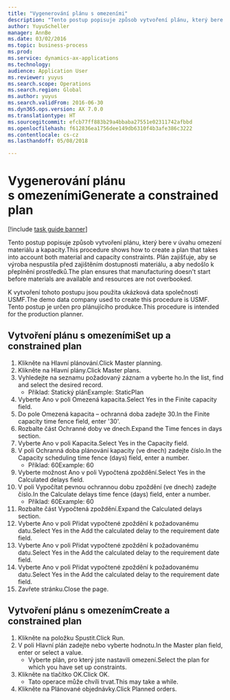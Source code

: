 ```yaml
--- 
title: "Vygenerování plánu s omezeními"
description: "Tento postup popisuje způsob vytvoření plánu, který bere v úvahu omezení materiálu a kapacity."
author: YuyuScheller
manager: AnnBe
ms.date: 03/02/2016
ms.topic: business-process
ms.prod: 
ms.service: dynamics-ax-applications
ms.technology: 
audience: Application User
ms.reviewer: yuyus
ms.search.scope: Operations
ms.search.region: Global
ms.author: yuyus
ms.search.validFrom: 2016-06-30
ms.dyn365.ops.version: AX 7.0.0
ms.translationtype: HT
ms.sourcegitcommit: efcb77ff883b29a4bbaba27551e02311742afbbd
ms.openlocfilehash: f612836ea1756dee149db6310f4b3afe386c3222
ms.contentlocale: cs-cz
ms.lasthandoff: 05/08/2018

---
```

# <a name="generate-a-constrained-plan"></a><span data-ttu-id="e74f9-103">Vygenerování plánu s omezeními</span><span class="sxs-lookup"><span data-stu-id="e74f9-103">Generate a constrained plan</span></span>

[!include [task guide banner](../../includes/task-guide-banner.md)]

<span data-ttu-id="e74f9-104">Tento postup popisuje způsob vytvoření plánu, který bere v úvahu omezení materiálu a kapacity.</span><span class="sxs-lookup"><span data-stu-id="e74f9-104">This procedure shows how to create a plan that takes into account both material and capacity constraints.</span></span> <span data-ttu-id="e74f9-105">Plán zajišťuje, aby se výroba nespustila před zajištěním dostupnosti materiálu, a aby nedošlo k přeplnění prostředků.</span><span class="sxs-lookup"><span data-stu-id="e74f9-105">The plan ensures that manufacturing doesn't start before materials are available and resources are not overbooked.</span></span> 

<span data-ttu-id="e74f9-106">K vytvoření tohoto postupu jsou použita ukázková data společnosti USMF.</span><span class="sxs-lookup"><span data-stu-id="e74f9-106">The demo data company used to create this procedure is USMF.</span></span> <span data-ttu-id="e74f9-107">Tento postup je určen pro plánujícího produkce.</span><span class="sxs-lookup"><span data-stu-id="e74f9-107">This procedure is intended for the production planner.</span></span>


## <a name="set-up-a-constrained-plan"></a><span data-ttu-id="e74f9-108">Vytvoření plánu s omezeními</span><span class="sxs-lookup"><span data-stu-id="e74f9-108">Set up a constrained plan</span></span>
1. <span data-ttu-id="e74f9-109">Klikněte na Hlavní plánování.</span><span class="sxs-lookup"><span data-stu-id="e74f9-109">Click Master planning.</span></span>
2. <span data-ttu-id="e74f9-110">Klikněte na Hlavní plány.</span><span class="sxs-lookup"><span data-stu-id="e74f9-110">Click Master plans.</span></span>
3. <span data-ttu-id="e74f9-111">Vyhledejte na seznamu požadovaný záznam a vyberte ho.</span><span class="sxs-lookup"><span data-stu-id="e74f9-111">In the list, find and select the desired record.</span></span>
    * <span data-ttu-id="e74f9-112">Příklad: Statický plán</span><span class="sxs-lookup"><span data-stu-id="e74f9-112">Example: StaticPlan</span></span>  
4. <span data-ttu-id="e74f9-113">Vyberte Ano v poli Omezená kapacita.</span><span class="sxs-lookup"><span data-stu-id="e74f9-113">Select Yes in the Finite capacity field.</span></span>
5. <span data-ttu-id="e74f9-114">Do pole Omezená kapacita – ochranná doba zadejte 30.</span><span class="sxs-lookup"><span data-stu-id="e74f9-114">In the Finite capacity time fence field, enter '30'.</span></span>
6. <span data-ttu-id="e74f9-115">Rozbalte část Ochranné doby ve dnech.</span><span class="sxs-lookup"><span data-stu-id="e74f9-115">Expand the Time fences in days section.</span></span>
7. <span data-ttu-id="e74f9-116">Vyberte Ano v poli Kapacita.</span><span class="sxs-lookup"><span data-stu-id="e74f9-116">Select Yes in the Capacity field.</span></span>
8. <span data-ttu-id="e74f9-117">V poli Ochranná doba plánování kapacity (ve dnech) zadejte číslo.</span><span class="sxs-lookup"><span data-stu-id="e74f9-117">In the Capacity scheduling time fence (days) field, enter a number.</span></span>
    * <span data-ttu-id="e74f9-118">Příklad: 60</span><span class="sxs-lookup"><span data-stu-id="e74f9-118">Example: 60</span></span>  
9. <span data-ttu-id="e74f9-119">Vyberte možnost Ano v poli Vypočtená zpoždění.</span><span class="sxs-lookup"><span data-stu-id="e74f9-119">Select Yes in the Calculated delays field.</span></span>
10. <span data-ttu-id="e74f9-120">V poli Vypočítat pevnou ochrannou dobu zpoždění (ve dnech) zadejte číslo.</span><span class="sxs-lookup"><span data-stu-id="e74f9-120">In the Calculate delays time fence (days) field, enter a number.</span></span>
    * <span data-ttu-id="e74f9-121">Příklad: 60</span><span class="sxs-lookup"><span data-stu-id="e74f9-121">Example: 60</span></span>  
11. <span data-ttu-id="e74f9-122">Rozbalte část Vypočtená zpoždění.</span><span class="sxs-lookup"><span data-stu-id="e74f9-122">Expand the Calculated delays section.</span></span>
12. <span data-ttu-id="e74f9-123">Vyberte Ano v poli Přidat vypočtené zpoždění k požadovanému datu.</span><span class="sxs-lookup"><span data-stu-id="e74f9-123">Select Yes in the Add the calculated delay to the requirement date field.</span></span>
13. <span data-ttu-id="e74f9-124">Vyberte Ano v poli Přidat vypočtené zpoždění k požadovanému datu.</span><span class="sxs-lookup"><span data-stu-id="e74f9-124">Select Yes in the Add the calculated delay to the requirement date field.</span></span>
14. <span data-ttu-id="e74f9-125">Vyberte Ano v poli Přidat vypočtené zpoždění k požadovanému datu.</span><span class="sxs-lookup"><span data-stu-id="e74f9-125">Select Yes in the Add the calculated delay to the requirement date field.</span></span>
15. <span data-ttu-id="e74f9-126">Zavřete stránku.</span><span class="sxs-lookup"><span data-stu-id="e74f9-126">Close the page.</span></span>

## <a name="create-a-constrained-plan"></a><span data-ttu-id="e74f9-127">Vytvoření plánu s omezením</span><span class="sxs-lookup"><span data-stu-id="e74f9-127">Create a constrained plan</span></span>
1. <span data-ttu-id="e74f9-128">Klikněte na položku Spustit.</span><span class="sxs-lookup"><span data-stu-id="e74f9-128">Click Run.</span></span>
2. <span data-ttu-id="e74f9-129">V poli Hlavní plán zadejte nebo vyberte hodnotu.</span><span class="sxs-lookup"><span data-stu-id="e74f9-129">In the Master plan field, enter or select a value.</span></span>
    * <span data-ttu-id="e74f9-130">Vyberte plán, pro který jste nastavili omezení.</span><span class="sxs-lookup"><span data-stu-id="e74f9-130">Select the plan for which you have set up constraints.</span></span>  
3. <span data-ttu-id="e74f9-131">Klikněte na tlačítko OK.</span><span class="sxs-lookup"><span data-stu-id="e74f9-131">Click OK.</span></span>
    * <span data-ttu-id="e74f9-132">Tato operace může chvíli trvat.</span><span class="sxs-lookup"><span data-stu-id="e74f9-132">This may take a while.</span></span>  
4. <span data-ttu-id="e74f9-133">Klikněte na Plánované objednávky.</span><span class="sxs-lookup"><span data-stu-id="e74f9-133">Click Planned orders.</span></span>


